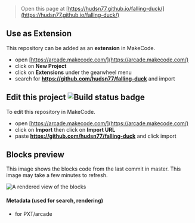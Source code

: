  


> Open this page at [https://hudsn77.github.io/falling-duck/](https://hudsn77.github.io/falling-duck/)

## Use as Extension

This repository can be added as an **extension** in MakeCode.

* open [https://arcade.makecode.com/](https://arcade.makecode.com/)
* click on **New Project**
* click on **Extensions** under the gearwheel menu
* search for **https://github.com/hudsn77/falling-duck** and import

## Edit this project ![Build status badge](https://github.com/hudsn77/falling-duck/workflows/MakeCode/badge.svg)

To edit this repository in MakeCode.

* open [https://arcade.makecode.com/](https://arcade.makecode.com/)
* click on **Import** then click on **Import URL**
* paste **https://github.com/hudsn77/falling-duck** and click import

## Blocks preview

This image shows the blocks code from the last commit in master.
This image may take a few minutes to refresh.

![A rendered view of the blocks](https://github.com/hudsn77/falling-duck/raw/master/.github/makecode/blocks.png)

#### Metadata (used for search, rendering)

* for PXT/arcade
<script src="https://makecode.com/gh-pages-embed.js"></script><script>makeCodeRender("{{ site.makecode.home_url }}", "{{ site.github.owner_name }}/{{ site.github.repository_name }}");</script>
